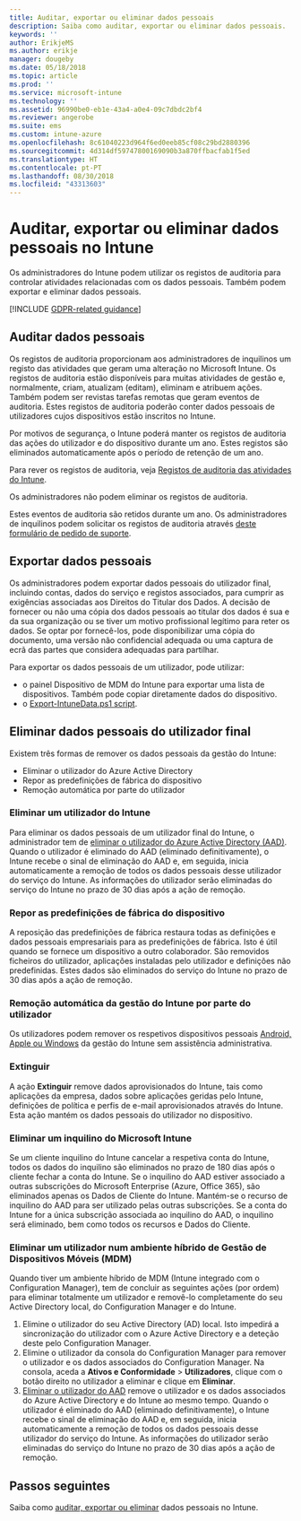 ```yaml
---
title: Auditar, exportar ou eliminar dados pessoais
description: Saiba como auditar, exportar ou eliminar dados pessoais.
keywords: ''
author: ErikjeMS
ms.author: erikje
manager: dougeby
ms.date: 05/18/2018
ms.topic: article
ms.prod: ''
ms.service: microsoft-intune
ms.technology: ''
ms.assetid: 96990be0-eb1e-43a4-a0e4-09c7dbdc2bf4
ms.reviewer: angerobe
ms.suite: ems
ms.custom: intune-azure
ms.openlocfilehash: 8c61040223d964f6ed0eeb85cf08c29bd2880396
ms.sourcegitcommit: 4d314df59747800169090b3a870ffbacfab1f5ed
ms.translationtype: HT
ms.contentlocale: pt-PT
ms.lasthandoff: 08/30/2018
ms.locfileid: "43313603"
---
```

# <a name="audit-export-or-delete-personal-data-in-intune"></a>Auditar, exportar ou eliminar dados pessoais no Intune

Os administradores do Intune podem utilizar os registos de auditoria para controlar atividades relacionadas com os dados pessoais. Também podem exportar e eliminar dados pessoais.

[!INCLUDE [GDPR-related guidance](./includes/gdpr-intro-sentence.md)]

## <a name="audit-personal-data"></a>Auditar dados pessoais

Os registos de auditoria proporcionam aos administradores de inquilinos um registo das atividades que geram uma alteração no Microsoft Intune. Os registos de auditoria estão disponíveis para muitas atividades de gestão e, normalmente, criam, atualizam (editam), eliminam e atribuem ações. Também podem ser revistas tarefas remotas que geram eventos de auditoria. Estes registos de auditoria poderão conter dados pessoais de utilizadores cujos dispositivos estão inscritos no Intune.  

Por motivos de segurança, o Intune poderá manter os registos de auditoria das ações do utilizador e do dispositivo durante um ano. Estes registos são eliminados automaticamente após o período de retenção de um ano.

Para rever os registos de auditoria, veja [Registos de auditoria das atividades do Intune](monitor-audit-logs.md). 

Os administradores não podem eliminar os registos de auditoria.

Estes eventos de auditoria são retidos durante um ano. Os administradores de inquilinos podem solicitar os registos de auditoria através [deste formulário de pedido de suporte](https://privacy.microsoft.com/en-US/privacy-questions?).

## <a name="export-personal-data"></a>Exportar dados pessoais

Os administradores podem exportar dados pessoais do utilizador final, incluindo contas, dados do serviço e registos associados, para cumprir as exigências associadas aos Direitos do Titular dos Dados. A decisão de fornecer ou não uma cópia dos dados pessoais ao titular dos dados é sua e da sua organização ou se tiver um motivo profissional legítimo para reter os dados. Se optar por fornecê-los, pode disponibilizar uma cópia do documento, uma versão não confidencial adequada ou uma captura de ecrã das partes que considera adequadas para partilhar.

Para exportar os dados pessoais de um utilizador, pode utilizar: 
- o painel Dispositivo de MDM do Intune para exportar uma lista de dispositivos. Também pode copiar diretamente dados do dispositivo.
- o [Export-IntuneData.ps1 script](https://aka.ms/intunedataexport).

## <a name="delete-end-user-personal-data"></a>Eliminar dados pessoais do utilizador final

Existem três formas de remover os dados pessoais da gestão do Intune:
- Eliminar o utilizador do Azure Active Directory
- Repor as predefinições de fábrica do dispositivo
- Remoção automática por parte do utilizador

### <a name="delete-a-user-from-intune"></a>Eliminar um utilizador do Intune

Para eliminar os dados pessoais de um utilizador final do Intune, o administrador tem de [eliminar o utilizador do Azure Active Directory (AAD)](https://docs.microsoft.com/en-us/azure/active-directory/add-users-azure-active-directory.md#delete-users-from-azure-ad). Quando o utilizador é eliminado do AAD (eliminado definitivamente), o Intune recebe o sinal de eliminação do AAD e, em seguida, inicia automaticamente a remoção de todos os dados pessoais desse utilizador do serviço do Intune. As informações do utilizador serão eliminadas do serviço do Intune no prazo de 30 dias após a ação de remoção.

### <a name="reset-device-to-factory-settings"></a>Repor as predefinições de fábrica do dispositivo
A reposição das predefinições de fábrica restaura todas as definições e dados pessoais empresariais para as predefinições de fábrica. Isto é útil quando se fornece um dispositivo a outro colaborador. São removidos ficheiros do utilizador, aplicações instaladas pelo utilizador e definições não predefinidas. Estes dados são eliminados do serviço do Intune no prazo de 30 dias após a ação de remoção.

### <a name="user-self-removal-from-intune-management"></a>Remoção automática da gestão do Intune por parte do utilizador
Os utilizadores podem remover os respetivos dispositivos pessoais [Android, Apple ou Windows](https://docs.microsoft.com/en-us/intune-user-help/unenroll-your-device-from-intune-android.md) da gestão do Intune sem assistência administrativa.   

### <a name="retire"></a>Extinguir
A ação **Extinguir** remove dados aprovisionados do Intune, tais como aplicações da empresa, dados sobre aplicações geridas pelo Intune, definições de política e perfis de e-mail aprovisionados através do Intune. Esta ação mantém os dados pessoais do utilizador no dispositivo.

### <a name="delete-a-tenant-from-microsoft-intune"></a>Eliminar um inquilino do Microsoft Intune

Se um cliente inquilino do Intune cancelar a respetiva conta do Intune, todos os dados do inquilino são eliminados no prazo de 180 dias após o cliente fechar a conta do Intune. Se o inquilino do AAD estiver associado a outras subscrições do Microsoft Enterprise (Azure, Office 365), são eliminados apenas os Dados de Cliente do Intune. Mantém-se o recurso de inquilino do AAD para ser utilizado pelas outras subscrições. Se a conta do Intune for a única subscrição associada ao inquilino do AAD, o inquilino será eliminado, bem como todos os recursos e Dados do Cliente.

### <a name="delete-a-user-in-a-hybrid-mobile-device-management-mdm-environment"></a>Eliminar um utilizador num ambiente híbrido de Gestão de Dispositivos Móveis (MDM)
Quando tiver um ambiente híbrido de MDM (Intune integrado com o Configuration Manager), tem de concluir as seguintes ações (por ordem) para eliminar totalmente um utilizador e removê-lo completamente do seu Active Directory local, do Configuration Manager e do Intune.

1. Elimine o utilizador do seu Active Directory (AD) local. Isto impedirá a sincronização do utilizador com o Azure Active Directory e a deteção deste pelo Configuration Manager. 
2. Elimine o utilizador da consola do Configuration Manager para remover o utilizador e os dados associados do Configuration Manager. Na consola, aceda a **Ativos e Conformidade** > **Utilizadores**, clique com o botão direito no utilizador a eliminar e clique em **Eliminar**.
3. [Eliminar o utilizador do AAD](https://docs.microsoft.com/azure/active-directory/add-users-azure-active-directory.md#delete-users-from-azure-ad) remove o utilizador e os dados associados do Azure Active Directory e do Intune ao mesmo tempo. Quando o utilizador é eliminado do AAD (eliminado definitivamente), o Intune recebe o sinal de eliminação do AAD e, em seguida, inicia automaticamente a remoção de todos os dados pessoais desse utilizador do serviço do Intune. As informações do utilizador serão eliminadas do serviço do Intune no prazo de 30 dias após a ação de remoção.

## <a name="next-steps"></a>Passos seguintes

Saiba como [auditar, exportar ou eliminar](privacy-data-audit-export-delete.md) dados pessoais no Intune.